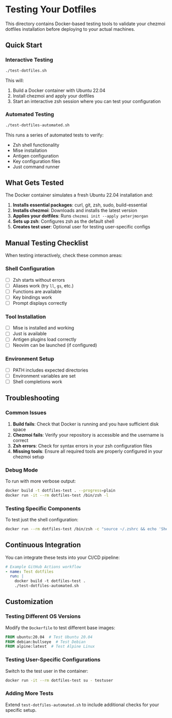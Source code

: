 # Testing Your Dotfiles

This directory contains Docker-based testing tools to validate your chezmoi dotfiles installation before deploying to your actual machines.

## Quick Start

### Interactive Testing
```bash
./test-dotfiles.sh
```

This will:
1. Build a Docker container with Ubuntu 22.04
2. Install chezmoi and apply your dotfiles
3. Start an interactive zsh session where you can test your configuration

### Automated Testing
```bash
./test-dotfiles-automated.sh
```

This runs a series of automated tests to verify:
- Zsh shell functionality
- Mise installation
- Antigen configuration
- Key configuration files
- Just command runner

## What Gets Tested

The Docker container simulates a fresh Ubuntu 22.04 installation and:

1. **Installs essential packages**: curl, git, zsh, sudo, build-essential
2. **Installs chezmoi**: Downloads and installs the latest version
3. **Applies your dotfiles**: Runs `chezmoi init --apply peterjmorgan`
4. **Sets up zsh**: Configures zsh as the default shell
5. **Creates test user**: Optional user for testing user-specific configs

## Manual Testing Checklist

When testing interactively, check these common areas:

### Shell Configuration
- [ ] Zsh starts without errors
- [ ] Aliases work (try `ll`, `gs`, etc.)
- [ ] Functions are available
- [ ] Key bindings work
- [ ] Prompt displays correctly

### Tool Installation
- [ ] Mise is installed and working
- [ ] Just is available
- [ ] Antigen plugins load correctly
- [ ] Neovim can be launched (if configured)

### Environment Setup
- [ ] PATH includes expected directories
- [ ] Environment variables are set
- [ ] Shell completions work

## Troubleshooting

### Common Issues

1. **Build fails**: Check that Docker is running and you have sufficient disk space
2. **Chezmoi fails**: Verify your repository is accessible and the username is correct
3. **Zsh errors**: Check for syntax errors in your zsh configuration files
4. **Missing tools**: Ensure all required tools are properly configured in your chezmoi setup

### Debug Mode

To run with more verbose output:
```bash
docker build -t dotfiles-test . --progress=plain
docker run -it --rm dotfiles-test /bin/zsh -l
```

### Testing Specific Components

To test just the shell configuration:
```bash
docker run --rm dotfiles-test /bin/zsh -c "source ~/.zshrc && echo 'Shell loaded successfully'"
```

## Continuous Integration

You can integrate these tests into your CI/CD pipeline:

```yaml
# Example GitHub Actions workflow
- name: Test dotfiles
  run: |
    docker build -t dotfiles-test .
    ./test-dotfiles-automated.sh
```

## Customization

### Testing Different OS Versions

Modify the `Dockerfile` to test different base images:
```dockerfile
FROM ubuntu:20.04  # Test Ubuntu 20.04
FROM debian:bullseye  # Test Debian
FROM alpine:latest  # Test Alpine Linux
```

### Testing User-Specific Configurations

Switch to the test user in the container:
```bash
docker run -it --rm dotfiles-test su - testuser
```

### Adding More Tests

Extend `test-dotfiles-automated.sh` to include additional checks for your specific setup. 